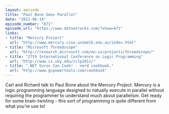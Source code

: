 ```yaml
---
layout: episode
title: "Paul Bone Goes Parallel"
date: "2011-06-14"
episode_number: "671"
episode_url: "https://www.dotnetrocks.com/?show=671"
links:
- title: "Mercury Project"
  url: "http://www.mercury.csse.unimelb.edu.au/index.html"
- title: "Microsoft Threadscope"
  url: "http://research.microsoft.com/en-us/projects/threadscope/"
- title: "27th International Conference on Logic Programming"
  url: "http://www.cs.uky.edu/iclp2011/"
- title: ".NET Gurus Can Cook! - nerd cookbook."
  url: "http://www.gcpowertools.com/cookbook"
---
```


Carl and Richard talk to Paul Bone about the Mercury Project. Mercury is a logic programming language designed to natually execute in parallel without requiring the programmer to understand much about parallelism. Get ready for some brain-twisting - this sort of programming is quite different from what you're use to!

